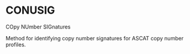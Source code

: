 # CONUSIG
COpy NUmber SIGnatures

Method for identifying copy number signatures for ASCAT copy number profiles.
